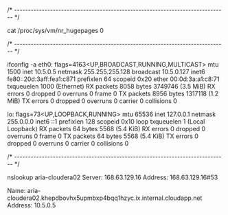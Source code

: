 /* ----------------------------------------------------------------------------- */

cat /proc/sys/vm/nr_hugepages
0

/* ----------------------------------------------------------------------------- */

ifconfig -a
eth0: flags=4163<UP,BROADCAST,RUNNING,MULTICAST>  mtu 1500
        inet 10.5.0.5  netmask 255.255.255.128  broadcast 10.5.0.127
        inet6 fe80::20d:3aff:fea1:c871  prefixlen 64  scopeid 0x20<link>
        ether 00:0d:3a:a1:c8:71  txqueuelen 1000  (Ethernet)
        RX packets 8058  bytes 3749746 (3.5 MiB)
        RX errors 0  dropped 0  overruns 0  frame 0
        TX packets 8956  bytes 1317118 (1.2 MiB)
        TX errors 0  dropped 0 overruns 0  carrier 0  collisions 0

lo: flags=73<UP,LOOPBACK,RUNNING>  mtu 65536
        inet 127.0.0.1  netmask 255.0.0.0
        inet6 ::1  prefixlen 128  scopeid 0x10<host>
        loop  txqueuelen 1  (Local Loopback)
        RX packets 64  bytes 5568 (5.4 KiB)
        RX errors 0  dropped 0  overruns 0  frame 0
        TX packets 64  bytes 5568 (5.4 KiB)
        TX errors 0  dropped 0 overruns 0  carrier 0  collisions 0

/* ----------------------------------------------------------------------------- */

nslookup aria-cloudera02
Server:		168.63.129.16
Address:	168.63.129.16#53

Name:	aria-cloudera02.khepdbovhx5upmbxp4bqq1hzyc.ix.internal.cloudapp.net
Address: 10.5.0.5
